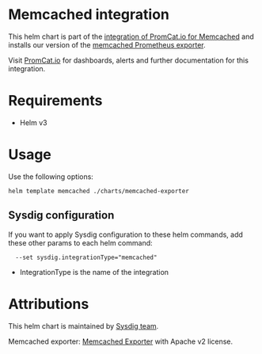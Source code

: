 # Memcached integration
This helm chart is part of the [integration of PromCat.io for Memcached](https://promcat.io/apps/memcached) and installs our version of the [memcached Prometheus exporter](https://github.com/prometheus/memcached_exporter).

Visit [PromCat.io](https://promcat.io/apps/memcached) for dashboards, alerts and further documentation for this integration. 

# Requirements
* Helm v3

# Usage

Use the following options: 
```
helm template memcached ./charts/memcached-exporter
```

## Sysdig configuration

If you want to apply Sysdig configuration to these helm commands, add these other params to each helm command:

```
  --set sysdig.integrationType="memcached"
```

- IntegrationType is the name of the integration

# Attributions
This helm chart is maintained by [Sysdig team](https://sysdig.com/).

Memcached exporter: [Memcached Exporter](https://github.com/prometheus/memcached_exporter) with Apache v2 license. 
